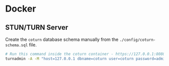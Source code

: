 # Docker

## STUN/TURN Server

Create the `coturn` database schema manually from the `./config/coturn-schema.sql` file.

```sh
# Run this command inside the coturn container - https://127.0.0.1:8080
turnadmin -A -M "host=127.0.0.1 dbname=coturn user=coturn password=admin port=3306 connect_timeout=10 read_timeout=10" -u coturn -p admin -r wenex.org
```

